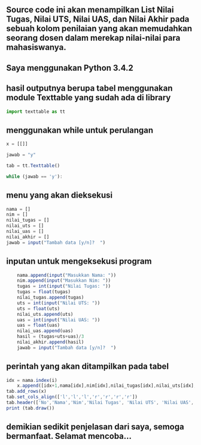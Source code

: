 ## Source code ini akan menampilkan List Nilai Tugas, Nilai UTS, Nilai UAS, dan Nilai Akhir pada sebuah kolom penilaian yang akan memudahkan seorang dosen dalam merekap nilai-nilai para mahasiswanya.

## Saya menggunakan Python 3.4.2

## hasil outputnya berupa tabel menggunakan module Texttable yang sudah ada di library
```javascript
import texttable as tt
```
## menggunakan while untuk perulangan
```javascript
x = [[]]

jawab = "y"

tab = tt.Texttable()

while (jawab == 'y'):
```
## menu yang akan dieksekusi
```javascript
nama = []
nim = []
nilai_tugas = []
nilai_uts = []
nilai_uas = []
nilai_akhir = []
jawab = input("Tambah data [y/n]?  ")
```
## inputan untuk mengeksekusi program
```javascript
    nama.append(input("Masukkan Nama: "))
    nim.append(input("Masukkan Nim: "))
    tugas = int(input("Nilai Tugas: "))
    tugas = float(tugas)
    nilai_tugas.append(tugas)
    uts = int(input("Nilai UTS: "))
    uts = float(uts)
    nilai_uts.append(uts)
    uas = int(input("Nilai UAS: "))
    uas = float(uas)
    nilai_uas.append(uas)
    hasil = (tugas+uts+uas)/3
    nilai_akhir.append(hasil)
    jawab = input("Tambah data [y/n]?  ")
```
## perintah yang akan ditampilkan pada tabel
```javascript
idx = nama.index(i)
    x.append([idx+1,nama[idx],nim[idx],nilai_tugas[idx],nilai_uts[idx],nilai_uas[idx],nilai_akhir[idx]])
tab.add_rows(x)
tab.set_cols_align(['l','l','l','r','r','r','r'])
tab.header(['No','Nama','Nim','Nilai Tugas', 'Nilai UTS', 'Nilai UAS','Nilai Akhir'])
print (tab.draw())
```
## demikian sedikit penjelasan dari saya, semoga bermanfaat. Selamat mencoba...
